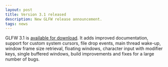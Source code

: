 ```yaml
---
layout: post
title: Version 3.1 released
description: New GLFW release announcement.
tags: news
---
```


GLFW 3.1 is [available for download](download.html).  It adds improved
documentation, support for custom system cursors, file drop events, main thread
wake-up, window frame size retrieval, floating windows, character input with
modifier keys, single buffered windows, build improvements and fixes for a large
number of bugs.

